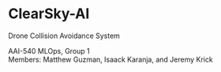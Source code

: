 # ClearSky-AI
Drone Collision Avoidance System

AAI-540 MLOps, Group 1  
Members: Matthew Guzman, Isaack Karanja, and Jeremy Krick
